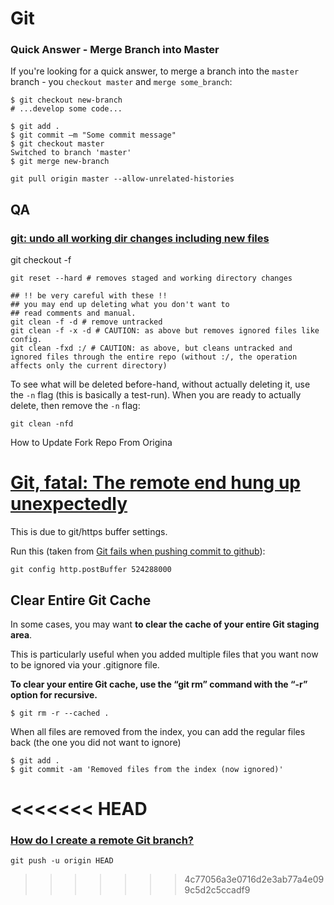 # Git

### Quick Answer - Merge Branch into Master

If you're looking for a quick answer, to merge a branch into the `master` branch - you `checkout master` and `merge some_branch`:

```
$ git checkout new-branch
# ...develop some code...

$ git add .
$ git commit –m "Some commit message"
$ git checkout master
Switched to branch 'master'
$ git merge new-branch

```



```
git pull origin master --allow-unrelated-histories
```

## QA

### [git: undo all working dir changes including new files](https://stackoverflow.com/questions/1090309/git-undo-all-working-dir-changes-including-new-files)

git checkout -f

```
git reset --hard # removes staged and working directory changes

## !! be very careful with these !!
## you may end up deleting what you don't want to
## read comments and manual.
git clean -f -d # remove untracked
git clean -f -x -d # CAUTION: as above but removes ignored files like config.
git clean -fxd :/ # CAUTION: as above, but cleans untracked and ignored files through the entire repo (without :/, the operation affects only the current directory)
```

To see what will be deleted before-hand, without actually deleting it, use the `-n` flag (this is basically a test-run). When you are ready to actually delete, then remove the `-n` flag:

```
git clean -nfd
```

 How to Update Fork Repo From Origina



# [Git, fatal: The remote end hung up unexpectedly](https://stackoverflow.com/questions/15240815/git-fatal-the-remote-end-hung-up-unexpectedly)

This is due to git/https buffer settings.

Run this (taken from [Git fails when pushing commit to github](https://stackoverflow.com/questions/2702731/git-fails-when-pushing-commit-to-github)):

```
git config http.postBuffer 524288000
```



## Clear Entire Git Cache

In some cases, you may want **to clear the cache of your entire Git staging area**.

This is particularly useful when you added multiple files that you want now to be ignored via your .gitignore file.

**To clear your entire Git cache, use the “git rm” command with the “-r” option for recursive.**

```
$ git rm -r --cached .
```

When all files are removed from the index, you can add the regular files back (the one you did not want to ignore)

```
$ git add .
$ git commit -am 'Removed files from the index (now ignored)'
```
<<<<<<< HEAD
=======



### [How do I create a remote Git branch?](https://stackoverflow.com/questions/1519006/how-do-i-create-a-remote-git-branch)

```
git push -u origin HEAD
```

>>>>>>> 4c77056a3e0716d2e3ab77a4e099c5d2c5ccadf9
